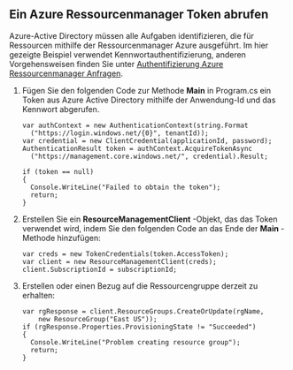 ## <a name="obtain-an-azure-resource-manager-token"></a>Ein Azure Ressourcenmanager Token abrufen

Azure-Active Directory müssen alle Aufgaben identifizieren, die für Ressourcen mithilfe der Ressourcenmanager Azure ausgeführt. Im hier gezeigte Beispiel verwendet Kennwortauthentifizierung, anderen Vorgehensweisen finden Sie unter [Authentifizierung Azure Ressourcenmanager Anfragen][lnk-authenticate-arm].

1. Fügen Sie den folgenden Code zur Methode **Main** in Program.cs ein Token aus Azure Active Directory mithilfe der Anwendung-Id und das Kennwort abgerufen.

    ```
    var authContext = new AuthenticationContext(string.Format  
      ("https://login.windows.net/{0}", tenantId));
    var credential = new ClientCredential(applicationId, password);
    AuthenticationResult token = authContext.AcquireTokenAsync
      ("https://management.core.windows.net/", credential).Result;
    
    if (token == null)
    {
      Console.WriteLine("Failed to obtain the token");
      return;
    }
    ```

2. Erstellen Sie ein **ResourceManagementClient** -Objekt, das das Token verwendet wird, indem Sie den folgenden Code an das Ende der **Main** -Methode hinzufügen:

    ```
    var creds = new TokenCredentials(token.AccessToken);
    var client = new ResourceManagementClient(creds);
    client.SubscriptionId = subscriptionId;
    ```

3. Erstellen oder einen Bezug auf die Ressourcengruppe derzeit zu erhalten:

    ```
    var rgResponse = client.ResourceGroups.CreateOrUpdate(rgName,
        new ResourceGroup("East US"));
    if (rgResponse.Properties.ProvisioningState != "Succeeded")
    {
      Console.WriteLine("Problem creating resource group");
      return;
    }
    ```

[lnk-authenticate-arm]: https://msdn.microsoft.com/library/azure/dn790557.aspx